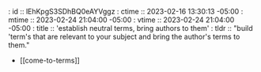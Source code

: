 : id    :: lEhKpgS3SDhBQ0eAYVggz
: ctime :: 2023-02-16 13:30:13 -05:00
: mtime :: 2023-02-24 21:04:00 -05:00
: vtime :: 2023-02-24 21:04:00 -05:00
: title :: 'establish neutral terms, bring authors to them'
: tldr  :: "build 'term's that are relevant to your subject and bring the author's terms to them."


- [[come-to-terms]]
